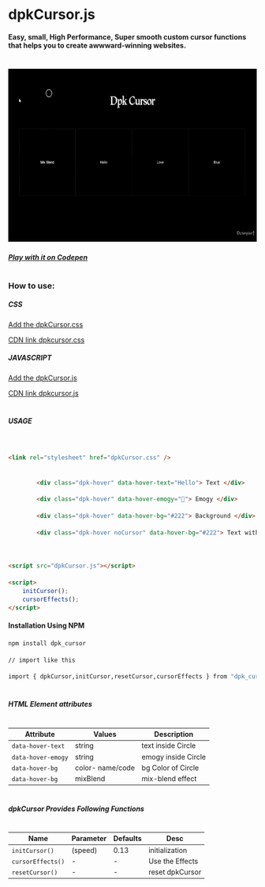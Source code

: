 # dpkCursor.js

#### Easy, small, High Performance, Super smooth custom cursor functions that helps you to create awwward-winning websites.

#

<p align="left">        
    <a href="#">
        <img src="./src/img/dpkCursor.gif" height="350">
    </a>
</p>

##### [Play with it on Codepen]

#

### How to use:

##### CSS

[Add the dpkCursor.css]

[CDN link dpkcursor.css]

##### JAVASCRIPT

[Add the dpkCursor.js]

[CDN link dpkcursor.js]

#

##### USAGE

```HTML


<link rel="stylesheet" href="dpkCursor.css" />


        <div class="dpk-hover" data-hover-text="Hello"> Text </div>

        <div class="dpk-hover" data-hover-emogy="💚"> Emogy </div>

        <div class="dpk-hover" data-hover-bg="#222"> Background </div>

        <div class="dpk-hover noCursor" data-hover-bg="#222"> Text with Background </div>



<script src="dpkCursor.js"></script>

<script>
    initCursor();
    cursorEffects();
</script>


```

#### Installation Using NPM

```sh
npm install dpk_cursor

// import like this

import { dpkCursor,initCursor,resetCursor,cursorEffects } from "dpk_cursor/module/dpkCursor";

```

#

##### HTML Element attributes

#

| Attribute          | Values           | Description         |
| ------------------ | ---------------- | ------------------- |
| `data-hover-text`  | string           | text inside Circle  |
| `data-hover-emogy` | string           | emogy inside Circle |
| `data-hover-bg`    | color- name/code | bg Color of Circle  |
| `data-hover-bg`    | mixBlend         | mix-blend effect    |

#

##### dpkCursor Provides Following Functions

#

| Name              | Parameter | Defaults | Desc            |
| ----------------- | --------- | -------- | --------------- |
| `initCursor()`    | (speed)   | 0.13     | initialization  |
| `cursorEffects()` | -         | -        | Use the Effects |
| `resetCursor()`   | -         | -        | reset dpkCursor |

#

[cdn link dpkcursor.js]: https://cdn.jsdelivr.net/gh/Dushyant1295/dpkCursor/dpkCursor.js
[cdn link dpkcursor.css]: https://cdn.jsdelivr.net/gh/Dushyant1295/dpkCursor/dpkCursor.css
[play with it on codepen]: https://codepen.io/dushyant1295/pen/JjWrwZa
[add the dpkcursor.css]: https://github.com/Dushyant1295/dpkCursor/blob/master/dpkCursor.css
[add the dpkcursor.js]: https://github.com/Dushyant1295/dpkCursor/blob/master/dpkCursor.js
